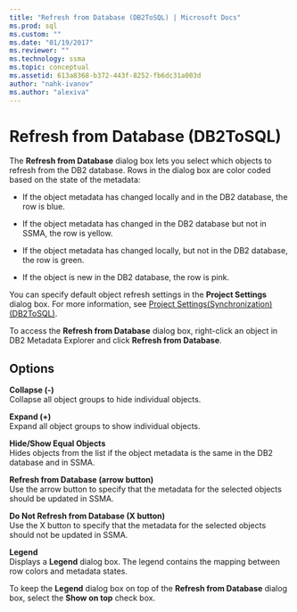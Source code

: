 ```yaml
---
title: "Refresh from Database (DB2ToSQL) | Microsoft Docs"
ms.prod: sql
ms.custom: ""
ms.date: "01/19/2017"
ms.reviewer: ""
ms.technology: ssma
ms.topic: conceptual
ms.assetid: 613a8368-b372-443f-8252-fb6dc31a003d
author: "nahk-ivanov"
ms.author: "alexiva"
---
```

# Refresh from Database (DB2ToSQL)
The **Refresh from Database** dialog box lets you select which objects to refresh from the DB2 database. Rows in the dialog box are color coded based on the state of the metadata:  
  
-   If the object metadata has changed locally and in the DB2 database, the row is blue.  
  
-   If the object metadata has changed in the DB2 database but not in SSMA, the row is yellow.  
  
-   If the object metadata has changed locally, but not in the DB2 database, the row is green.  
  
-   If the object is new in the DB2 database, the row is pink.  
  
You can specify default object refresh settings in the **Project Settings** dialog box. For more information, see [Project Settings&#40;Synchronization&#41; &#40;DB2ToSQL&#41;](../../ssma/db2/project-settings-synchronization-db2tosql.md).  
  
To access the **Refresh from Database** dialog box, right-click an object in DB2 Metadata Explorer and click **Refresh from Database**.  
  
## Options  
**Collapse (-)**  
Collapse all object groups to hide individual objects.  
  
**Expand (+)**  
Expand all object groups to show individual objects.  
  
**Hide/Show Equal Objects**  
Hides objects from the list if the object metadata is the same in the DB2 database and in SSMA.  
  
**Refresh from Database (arrow button)**  
Use the arrow button to specify that the metadata for the selected objects should be updated in SSMA.  
  
**Do Not Refresh from Database (X button)**  
Use the X button to specify that the metadata for the selected objects should not be updated in SSMA.  
  
**Legend**  
Displays a **Legend** dialog box. The legend contains the mapping between row colors and metadata states.  
  
To keep the **Legend** dialog box on top of the **Refresh from Database** dialog box, select the **Show on top** check box.  
  
